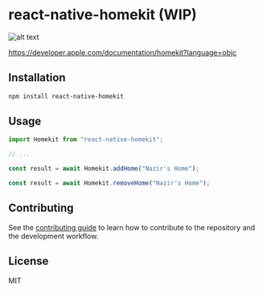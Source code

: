 # react-native-homekit (WIP)

![alt text](https://imgur.com/JK2qolE "homekit")


https://developer.apple.com/documentation/homekit?language=objc

## Installation

```sh
npm install react-native-homekit
```

## Usage

```js
import Homekit from "react-native-homekit";

// ...

const result = await Homekit.addHome("Nazir's Home");

const result = await Homekit.removeHome("Nazir's Home");
```

## Contributing

See the [contributing guide](CONTRIBUTING.md) to learn how to contribute to the repository and the development workflow.

## License

MIT
